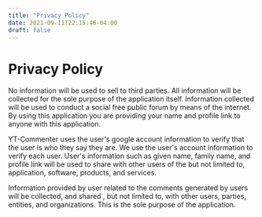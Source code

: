 ```yaml
---
title: "Privacy Policy"
date: 2021-09-11T22:15:46-04:00
draft: false
---
```

# Privacy Policy 

No information will be used to sell to third parties.  All information will be collected for the sole purpose of the application itself. Information collected will be used to conduct a social free public forum by means of the internet. By using this application you are providing your name and profile link to anyone with this application.

YT-Commenter uses the user's google account information to verify that the user is who they say they are. We use the user's account information to verify each user. User's information such as given name, family name, and profile link will be used to share with other users of the but not limited to, application, software, products, and services.

Information provided by user related to the comments generated by users will be collected, and shared , but not limited to, with other users, parties, entities, and organizations. This is the sole purpose of the application.

